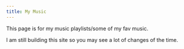 ```yaml
---
title: My Music
---
```


This page is for my music playlists/some of my fav music.

I am still building this site so you may see a lot of changes of the time.
